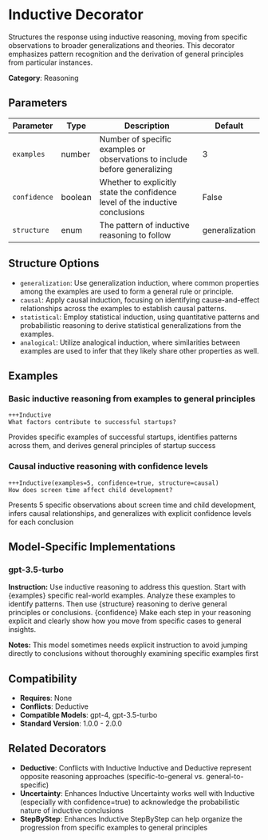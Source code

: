 # Inductive Decorator

Structures the response using inductive reasoning, moving from specific observations to broader generalizations and theories. This decorator emphasizes pattern recognition and the derivation of general principles from particular instances.

**Category**: Reasoning

## Parameters

| Parameter | Type | Description | Default |
|-----------|------|-------------|--------|
| `examples` | number | Number of specific examples or observations to include before generalizing | 3 |
| `confidence` | boolean | Whether to explicitly state the confidence level of the inductive conclusions | False |
| `structure` | enum | The pattern of inductive reasoning to follow | generalization |

## Structure Options

- `generalization`: Use generalization induction, where common properties among the examples are used to form a general rule or principle.
- `causal`: Apply causal induction, focusing on identifying cause-and-effect relationships across the examples to establish causal patterns.
- `statistical`: Employ statistical induction, using quantitative patterns and probabilistic reasoning to derive statistical generalizations from the examples.
- `analogical`: Utilize analogical induction, where similarities between examples are used to infer that they likely share other properties as well.

## Examples

### Basic inductive reasoning from examples to general principles

```
+++Inductive
What factors contribute to successful startups?
```

Provides specific examples of successful startups, identifies patterns across them, and derives general principles of startup success

### Causal inductive reasoning with confidence levels

```
+++Inductive(examples=5, confidence=true, structure=causal)
How does screen time affect child development?
```

Presents 5 specific observations about screen time and child development, infers causal relationships, and generalizes with explicit confidence levels for each conclusion

## Model-Specific Implementations

### gpt-3.5-turbo

**Instruction:** Use inductive reasoning to address this question. Start with {examples} specific real-world examples. Analyze these examples to identify patterns. Then use {structure} reasoning to derive general principles or conclusions. {confidence} Make each step in your reasoning explicit and clearly show how you move from specific cases to general insights.

**Notes:** This model sometimes needs explicit instruction to avoid jumping directly to conclusions without thoroughly examining specific examples first


## Compatibility

- **Requires**: None
- **Conflicts**: Deductive
- **Compatible Models**: gpt-4, gpt-3.5-turbo
- **Standard Version**: 1.0.0 - 2.0.0

## Related Decorators

- **Deductive**: Conflicts with Inductive Inductive and Deductive represent opposite reasoning approaches (specific-to-general vs. general-to-specific)
- **Uncertainty**: Enhances Inductive Uncertainty works well with Inductive (especially with confidence=true) to acknowledge the probabilistic nature of inductive conclusions
- **StepByStep**: Enhances Inductive StepByStep can help organize the progression from specific examples to general principles
